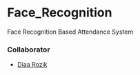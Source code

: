 # Face_Recognition
Face Recognition Based Attendance System

### Collaborator
- [Diaa Rozik](https://github.com/diaarozik)

